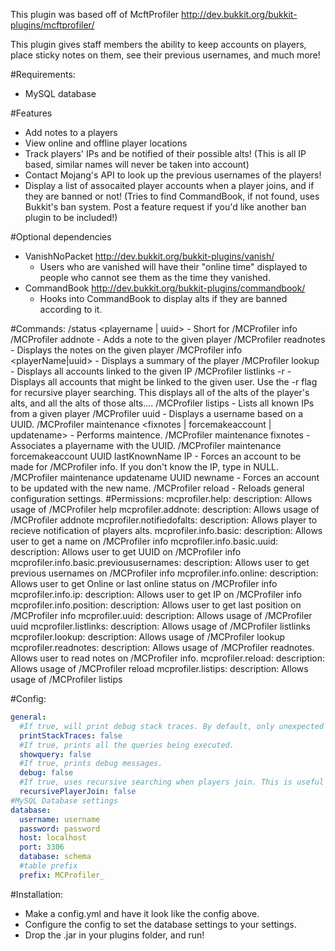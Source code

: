 This plugin was based off of McftProfiler http://dev.bukkit.org/bukkit-plugins/mcftprofiler/

This plugin gives staff members the ability to keep accounts on players, place sticky notes on them, see their previous usernames, and much more!

#Requirements:
- MySQL database

#Features
- Add notes to a players
- View online and offline player locations
- Track players' IPs and be notified of their possible alts! (This is all IP based, similar names will never be taken into account)
- Contact Mojang's API to look up the previous usernames of the players!
- Display a list of assocaited player accounts when a player joins, and if they are banned or not! (Tries to find CommandBook, if not found, uses Bukkit's ban system. Post a feature request if you'd like another ban plugin to be included!)

#Optional dependencies
- VanishNoPacket http://dev.bukkit.org/bukkit-plugins/vanish/
     - Users who are vanished will have their "online time" displayed to people who cannot see them as the time they vanished.
- CommandBook http://dev.bukkit.org/bukkit-plugins/commandbook/
     - Hooks into CommandBook to display alts if they are banned according to it.

#Commands:
    /status <playername | uuid> - Short for /MCProfiler info
    /MCProfiler addnote <playerName> <note>  - Adds a note to the given player
    /MCProfiler readnotes <playerName>  - Displays the notes on the given player
    /MCProfiler info <playerName|uuid>  - Displays a summary of the player
    /MCProfiler lookup <ip>  - Displays all accounts linked to the given IP
    /MCProfiler listlinks -r <playerName>  - Displays all accounts that might be linked to the given user. Use the -r flag for recursive player searching. This displays all of the alts of the player's alts, and all the alts of those alts....
    /MCProfiler listips <playerName>  - Lists all known IPs from a given player
    /MCProfiler uuid <uuid>  - Displays a username based on a UUID.
    /MCProfiler maintenance <fixnotes | forcemakeaccount | updatename> <args>  - Performs maintence.
    /MCProfiler maintenance fixnotes <UUID> <name>   - Associates a playername with the UUID.
    /MCProfiler maintenance forcemakeaccount UUID lastKnownName IP  - Forces an account to be made for /MCProfiler info. If you don't know the IP, type in NULL.
    /MCProfiler maintenance updatename UUID newname - Forces an account to be updated with the new name.
    /MCProfiler reload - Reloads general configuration settings.
#Permissions:
    mcprofiler.help:
      description: Allows usage of /MCProfiler help
    mcprofiler.addnote:
      description: Allows usage of /MCProfiler addnote
    mcprofiler.notifiedofalts:
      description: Allows player to recieve notification of players alts.
    mcprofiler.info.basic:
      description: Allows user to get a name on /MCProfiler info
    mcprofiler.info.basic.uuid:
      description: Allows user to get UUID on /MCProfiler info
    mcprofiler.info.basic.previoususernames:
      description: Allows user to get previous usernames on /MCProfiler info
    mcprofiler.info.online:
      description: Allows user to get Online or last online status on /MCProfiler info
    mcprofiler.info.ip:
      description: Allows user to get IP on /MCProfiler info
    mcprofiler.info.position:
      description: Allows user to get last position on /MCProfiler info
    mcprofiler.uuid:
      description: Allows usage of /MCProfiler uuid
    mcprofiler.listlinks:
      description: Allows usage of /MCProfiler listlinks
    mcprofiler.lookup:
      description: Allows usage of /MCProfiler lookup
    mcprofiler.readnotes:
      description: Allows usage of /MCProfiler readnotes. Allows user to read notes on /MCProfiler info.
    mcprofiler.reload:
      description: Allows usage of /MCProfiler reload
    mcprofiler.listips:
      description: Allows usage of /MCProfiler listips

#Config:
```YAML
general:
  #If true, will print debug stack traces. By default, only unexpected exceptions will be printed. If this is true, all handled exceptions will be printed.
  printStackTraces: false
  #If true, prints all the queries being executed.
  showquery: false
  #If true, prints debug messages.
  debug: false
  #If true, uses recursive searching when players join. This is useful for helping to find more alts of players when they join, but disabling it will save processing time.
  recursivePlayerJoin: false
#MySQL Database settings
database:
  username: username
  password: password
  host: localhost
  port: 3306
  database: schema
  #table prefix
  prefix: MCProfiler_
```

#Installation:
- Make a config.yml and have it look like the config above.
- Configure the config to set the database settings to your settings.
- Drop the .jar in your plugins folder, and run!